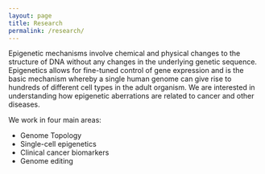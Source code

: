 ```yaml
---
layout: page
title: Research
permalink: /research/
---
```


Epigenetic mechanisms involve chemical and physical changes to the structure of DNA without any changes in the underlying genetic sequence. Epigenetics allows for fine-tuned control of gene expression and is the basic mechanism whereby a single human genome can give rise to hundreds of different cell types in the adult organism. We are interested in understanding how epigenetic aberrations are related to cancer and other diseases.

We work in four main areas:

- Genome Topology
- Single-cell epigenetics
- Clinical cancer biomarkers
- Genome editing

